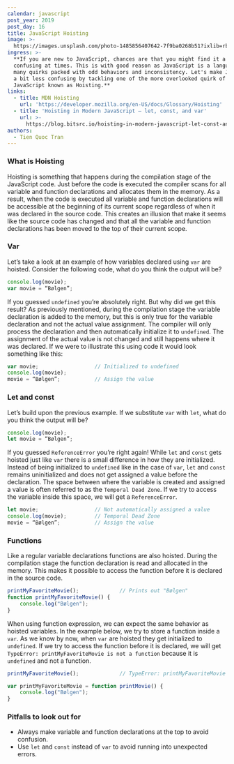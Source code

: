 ```yaml
---
calendar: javascript
post_year: 2019
post_day: 16
title: JavaScript Hoisting
image: >-
  https://images.unsplash.com/photo-1485856407642-7f9ba0268b51?ixlib=rb-1.2.1&ixid=eyJhcHBfaWQiOjEyMDd9&auto=format&fit=crop&w=2250&q=80
ingress: >-
  **If you are new to JavaScript, chances are that you might find it a bit
  confusing at times. This is with good reason as JavaScript is a language of
  many quirks packed with odd behaviors and inconsistency. Let's make JavaScript
  a bit less confusing by tackling one of the more overlooked quirk of
  JavaScript known as Hoisting.**
links:
  - title: MDN Hoisting
    url: 'https://developer.mozilla.org/en-US/docs/Glossary/Hoisting'
  - title: 'Hoisting in Modern JavaScript — let, const, and var'
    url: >-
      https://blog.bitsrc.io/hoisting-in-modern-javascript-let-const-and-var-b290405adfda
authors:
  - Tien Quoc Tran
---
```

### What is Hoisting

Hoisting is something that happens during the compilation stage of the JavaScript code. Just before the code is executed the compiler scans for all variable and function declarations and allocates them in the memory. As a result, when the code is executed all variable and function declarations will be accessible at the beginning of its current scope regardless of when it was declared in the source code. This creates an illusion that make it seems like the source code has changed and that all the variable and function declarations has been moved to the top of their current scope. 

### Var

Let’s take a look at an example of how variables declared using `var` are hoisted. Consider the following code, what do you think the output will be? 

```javascript
console.log(movie);
var movie = “Bølgen”; 
```

If you guessed `undefined` you’re absolutely right. But why did we get this result? As previously mentioned, during the compilation stage the variable declaration is added to the memory, but this is only true for the variable declaration and not the actual value assignment. The compiler will only process the declaration and then automatically initialize it to `undefined`. The assignment of the actual value is not changed and still happens where it was declared. If we were to illustrate this using code it would look something like this: 

```javascript
var movie;                  // Initialized to undefined
console.log(movie);
movie = “Bølgen”;           // Assign the value
```

### Let and const

Let’s build upon the previous example. If we substitute `var` with `let`, what do you think the output will be? 

```javascript
console.log(movie);
let movie = “Bølgen”; 
```

If you guessed `ReferenceError` you’re right again! While `let` and `const` gets hoisted just like `var` there is a small difference in how they are initialized. Instead of being initialized to `undefined` like in the case of `var`, `let` and `const` remains uninitialized and does not get assigned a value before the declaration. The space between where the variable is created and assigned a value is often referred to as the `Temporal Dead Zone`. If we try to access the variable inside this space, we will get a `ReferenceError`. 

```javascript
let movie;                  // Not automatically assigned a value
console.log(movie);         // Temporal Dead Zone
movie = “Bølgen”;           // Assign the value
```

### Functions

Like a regular variable declarations functions are also hoisted. During the compilation stage the function declaration is read and allocated in the memory. This makes it possible to access the function before it is declared in the source code.  

```javascript
printMyFavoriteMovie();             // Prints out "Bølgen"
function printMyFavoriteMovie() {
    console.log("Bølgen");
} 
```

When using function expression, we can expect the same behavior as hoisted variables. In the example below, we try to store a function inside a `var`. As we know by now, when `var` are hoisted they get initialized to `undefined`. If we try to access the function before it is declared, we will get `TypeError: printMyFavoriteMovie is not a function` because it is `undefined` and not a function.

```javascript
printMyFavoriteMovie();             // TypeError: printMyFavoriteMovie is not a function

var printMyFavoriteMovie = function printMovie() {
    console.log("Bølgen");
} 
```

### Pitfalls to look out for

* Always make variable and function declarations at the top to avoid confusion.
* Use `let` and `const` instead of `var` to avoid running into unexpected errors.
